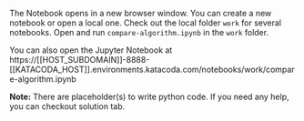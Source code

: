 The Notebook opens in a new browser window. You can create a new notebook or open a local one. Check out the local folder `work` for several notebooks. Open and run `compare-algorithm.ipynb` in the `work` folder.

You can also open the Jupyter Notebook at https://[[HOST_SUBDOMAIN]]-8888-[[KATACODA_HOST]].environments.katacoda.com/notebooks/work/compare-algorithm.ipynb

**Note:**
There are placeholder(s) to write python code. If you need any help, you can checkout solution tab.